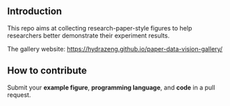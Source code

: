 ## Introduction
This repo aims at collecting research-paper-style figures to help researchers better demonstrate their experiment results.

The gallery website: https://hydrazeng.github.io/paper-data-vision-gallery/

## How to contribute
Submit your **example figure**, **programming language**, and **code** in a pull request.